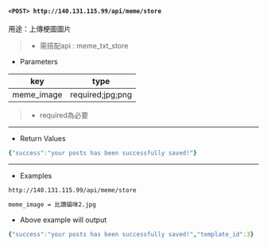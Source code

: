#### `<POST> http://140.131.115.99/api/meme/store`

用途：上傳梗圖圖片

>* 需搭配api : meme_txt_store

* Parameters

|key       |type            |
|----------|----------------|
|meme_image|required;jpg;png|

>* required為必要

---

* Return Values

```yaml
{"success":"your posts has been successfully saved!"}
```

---

* Examples

```html
http://140.131.115.99/api/meme/store

meme_image = 比讚貓咪2.jpg
```

* Above example will output

```yaml
{"success":"your posts has been successfully saved!","template_id":3}
```